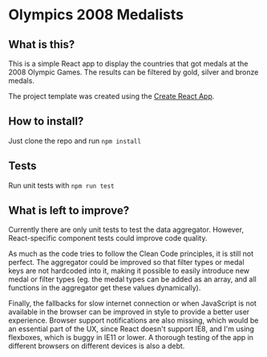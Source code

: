 # Olympics 2008 Medalists

## What is this?
This is a simple React app to display the countries that got medals at the 2008 Olympic Games. The results can be filtered by gold, silver and bronze medals.

The project template was created using the [Create React App](https://github.com/facebookincubator/create-react-app).

## How to install?
Just clone the repo and run `npm install`

## Tests
Run unit tests with `npm run test`

## What is left to improve?
Currently there are only unit tests to test the data aggregator. However, React-specific component tests could improve code quality.

As much as the code tries to follow the Clean Code principles, it is still not perfect. The aggregator could be improved so that filter types or medal keys are not hardcoded into it, making it possible to easily introduce new medal or filter types (eg. the medal types can be added as an array, and all functions in the aggregator get these values dynamically).

Finally, the fallbacks for slow internet connection or when JavaScript is not available in the browser can be improved in style to provide a better user experience. Browser support notifications are also missing, which would be an essential part of the UX, since React doesn't support IE8, and I'm using flexboxes, which is buggy in IE11 or lower. A thorough testing of the app in different browsers on different devices is also a debt.